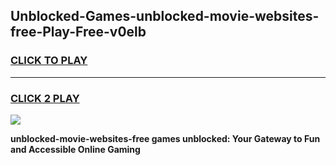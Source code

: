 
## Unblocked-Games-unblocked-movie-websites-free-Play-Free-v0elb
<h3>
<a href="https://premium76.site?title=unblocked-movie-websites-free&ref=20M">CLICK TO PLAY</a></h3>
<hr>

<h3>
<a href="https://premium76.site?title=unblocked-movie-websites-free&ref=20M">CLICK 2 PLAY</a>
  
</h3>

<a href="https://premium76.site?title=unblocked-movie-websites-free&ref=19M"><img src="https://clearcache.store/games.png"></a>


**unblocked-movie-websites-free games unblocked: Your Gateway to Fun and Accessible Online Gaming**
